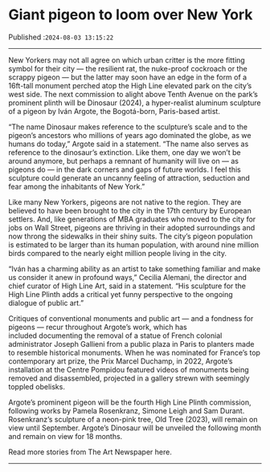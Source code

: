 # Giant pigeon to loom over New York

Published :`2024-08-03 13:15:22`

---

New Yorkers may not all agree on which urban critter is the more fitting symbol for their city — the resilient rat, the nuke-proof cockroach or the scrappy pigeon — but the latter may soon have an edge in the form of a 16ft-tall monument perched atop the High Line elevated park on the city’s west side. The next commission to alight above Tenth Avenue on the park’s prominent plinth will be Dinosaur (2024), a hyper-realist aluminum sculpture of a pigeon by Iván Argote, the Bogotá-born, Paris-based artist.

“The name Dinosaur makes reference to the sculpture’s scale and to the pigeon’s ancestors who millions of years ago dominated the globe, as we humans do today,” Argote said in a statement. “The name also serves as reference to the dinosaur’s extinction. Like them, one day we won’t be around anymore, but perhaps a remnant of humanity will live on — as pigeons do — in the dark corners and gaps of future worlds. I feel this sculpture could generate an uncanny feeling of attraction, seduction and fear among the inhabitants of New York.”

Like many New Yorkers, pigeons are not native to the region. They are believed to have been brought to the city in the 17th century by European settlers. And, like generations of MBA graduates who moved to the city for jobs on Wall Street, pigeons are thriving in their adopted surroundings and now throng the sidewalks in their shiny suits. The city’s pigeon population is estimated to be larger than its human population, with around nine million birds compared to the nearly eight million people living in the city.

“Iván has a charming ability as an artist to take something familiar and make us consider it anew in profound ways,” Cecilia Alemani, the director and chief curator of High Line Art, said in a statement. “His sculpture for the High Line Plinth adds a critical yet funny perspective to the ongoing dialogue of public art.”

Critiques of conventional monuments and public art — and a fondness for pigeons — recur throughout Argote’s work, which has included documenting the removal of a statue of French colonial administrator Joseph Gallieni from a public plaza in Paris to planters made to resemble historical monuments. When he was nominated for France’s top contemporary art prize, the Prix Marcel Duchamp, in 2022, Argote’s installation at the Centre Pompidou featured videos of monuments being removed and disassembled, projected in a gallery strewn with seemingly toppled obelisks.

Argote’s prominent pigeon will be the fourth High Line Plinth commission, following works by Pamela Rosenkranz, Simone Leigh and Sam Durant. Rosenkranz’s sculpture of a neon-pink tree, Old Tree (2023), will remain on view until September. Argote’s Dinosaur will be unveiled the following month and remain on view for 18 months.

Read more stories from The Art Newspaper here.

---

